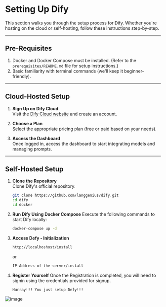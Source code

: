 # Setting Up Dify

This section walks you through the setup process for Dify. Whether you're hosting on the cloud or self-hosting, follow these instructions step-by-step.

---

## Pre-Requisites

1. Docker and Docker Compose must be installed. (Refer to the `prerequisites/README.md` file for setup instructions.)
2. Basic familiarity with terminal commands (we'll keep it beginner-friendly).

---

## Cloud-Hosted Setup

1. **Sign Up on Dify Cloud**  
   Visit the [Dify Cloud website](https://dify.ai/) and create an account.

2. **Choose a Plan**  
   Select the appropriate pricing plan (free or paid based on your needs).

3. **Access the Dashboard**  
   Once logged in, access the dashboard to start integrating models and managing prompts.

---

## Self-Hosted Setup

1. **Clone the Repository**  
   Clone Dify's official repository:
   ```bash
   git clone https://github.com/langgenius/dify.git
   cd dify
   cd docker
   ```
2. **Run Dify Using Docker Compose**
  Execute the following commands to start Dify locally:
  
    ```bash
    docker-compose up -d
    ```
3. **Access Defy - Initialization**
   ```bash
   http://localhoshost/install
   ```
   or
   ```bash
   IP-Address-of-the-server/install
   ```
4. **Register Yourself**
Once the Registration is completed, you will need to signin using the credentials provided for signup.

   ```
   Hurray!!! You just setup Defy!!!
   ```

![image](https://github.com/user-attachments/assets/92a77cb5-a529-42ab-bd86-9ac2e76bae14)
